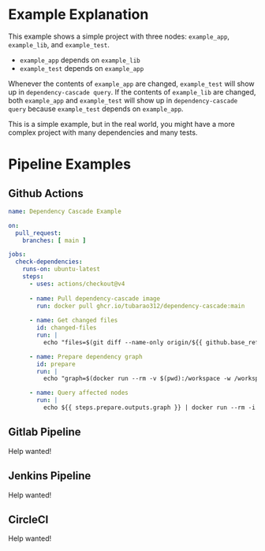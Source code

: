 # Example Explanation
This example shows a simple project with three nodes: `example_app`, `example_lib`, and `example_test`.

- `example_app` depends on `example_lib`
- `example_test` depends on `example_app`

Whenever the contents of `example_app` are changed, `example_test` will show up in `dependency-cascade query`.
If the contents of `example_lib` are changed, both `example_app` and `example_test` will show up in `dependency-cascade query` because `example_test` depends on `example_app`.

This is a simple example, but in the real world, you might have a more complex project with many dependencies and many tests.

# Pipeline Examples

## Github Actions

```yaml
name: Dependency Cascade Example

on:
  pull_request:
    branches: [ main ]

jobs:
  check-dependencies:
    runs-on: ubuntu-latest
    steps:
      - uses: actions/checkout@v4
      
      - name: Pull dependency-cascade image
        run: docker pull ghcr.io/tubarao312/dependency-cascade:main
        
      - name: Get changed files
        id: changed-files
        run: |
          echo "files=$(git diff --name-only origin/${{ github.base_ref }} ${{ github.sha }} | jq -R -s -c 'split("\n")[:-1]')" >> $GITHUB_OUTPUT

      - name: Prepare dependency graph
        id: prepare
        run: |
          echo "graph=$(docker run --rm -v $(pwd):/workspace -w /workspace ghcr.io/tubarao312/dependency-cascade:main prepare -d .)" >> $GITHUB_OUTPUT

      - name: Query affected nodes 
        run: |
          echo ${{ steps.prepare.outputs.graph }} | docker run --rm -i -v $(pwd):/workspace -w /workspace ghcr.io/tubarao312/dependency-cascade:main query -g - -f ${{ steps.changed-files.outputs.files }}
```

## Gitlab Pipeline
Help wanted!

## Jenkins Pipeline
Help wanted!

## CircleCI
Help wanted!

